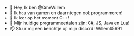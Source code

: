 - 👋 Hey, Ik ben @OmeWillem
- 👀 Ik hou van gamen en daarintegen ook programmeren!
- 🌱 Ik leer op het moment C++!
- 💞️ Mijn huidige programmeertalen zijn: C#, JS, Java en Lua!
- 📫 Stuur mij een berichtje op mijn discord! Willem#5691
